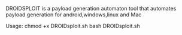 DROIDSPLOIT is a payload generation automaton tool that 
automates payload generation for android,windows,linux and Mac



Usage: 
chmod +x DROIDsploit.sh
bash DROIDsploit.sh


